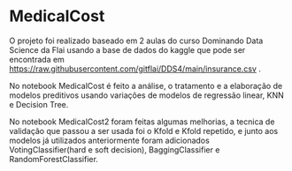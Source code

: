 # MedicalCost
O projeto foi realizado baseado em 2 aulas do curso Dominando Data Science da Flai usando a base de dados do kaggle que pode ser encontrada em https://raw.githubusercontent.com/gitflai/DDS4/main/insurance.csv .

No notebook MedicalCost é feito a análise, o tratamento e a elaboração de modelos preditivos usando variações de modelos de regressão linear, KNN e Decision Tree.

No notebook MedicalCost2 foram feitas algumas melhorias, a tecnica de validação que passou a ser usada foi o Kfold e Kfold repetido, e junto aos modelos já utilizados anteriormente foram adicionados VotingClassifier(hard e soft decision), BaggingClassifier e RandomForestClassifier.
